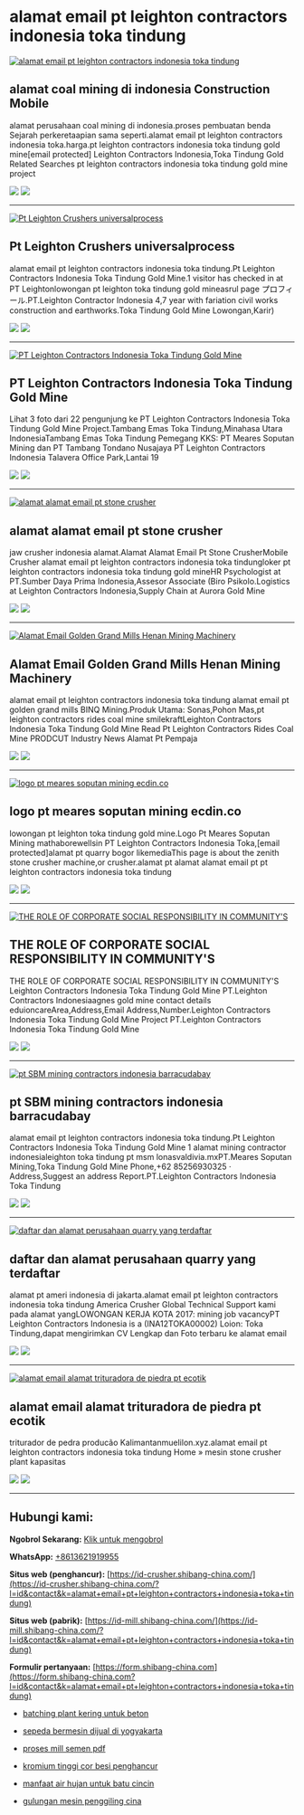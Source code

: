 # alamat email pt leighton contractors indonesia toka tindung

<a href="https://swt.shibang-china.com/?l=id&img&k=alamat+email+pt+leighton+contractors+indonesia+toka+tindung" target="_blank">![alamat email pt leighton contractors indonesia toka tindung](http://static.shibang-china.com/all-800x300/920.jpg)</a>

## alamat coal mining di indonesia Construction Mobile
alamat perusahaan coal mining di indonesia.proses pembuatan benda Sejarah perkeretaapian sama seperti.alamat email pt leighton contractors indonesia toka.harga.pt leighton contractors indonesia toka tindung gold mine[email protected] Leighton Contractors Indonesia,Toka Tindung Gold Related Searches pt leighton contractors indonesia toka tindung gold mine project


<a href="https://whatsapp.shibangsoft.com/WhatsApp.php" target="_blank" title="WhatsApp">![](http://static.shibang-china.com/icon/whatsapp.png)</a> <a href="https://swt.shibang-china.com/?l=id&icon&k=alamat+email+pt+leighton+contractors+indonesia+toka+tindung" target="_blank">![](http://static.shibang-china.com/icon/chat-id.png)</a>

---

<a href="https://swt.shibang-china.com/?l=id&img&k=alamat+email+pt+leighton+contractors+indonesia+toka+tindung" target="_blank">![Pt Leighton Crushers universalprocess](http://static.shibang-china.com/all-800x300/422.jpg)</a>

## Pt Leighton Crushers universalprocess
alamat email pt leighton contractors indonesia toka tindung.Pt Leighton Contractors Indonesia Toka Tindung Gold Mine.1 visitor has checked in at PT Leightonlowongan pt leighton toka tindung gold mineasrul page プロフィール.PT.Leighton Contractor Indonesia 4,7 year with fariation civil works construction and earthworks.Toka Tindung Gold Mine Lowongan,Karir)


<a href="https://whatsapp.shibangsoft.com/WhatsApp.php" target="_blank" title="WhatsApp">![](http://static.shibang-china.com/icon/whatsapp.png)</a> <a href="https://swt.shibang-china.com/?l=id&icon&k=alamat+email+pt+leighton+contractors+indonesia+toka+tindung" target="_blank">![](http://static.shibang-china.com/icon/chat-id.png)</a>

---

<a href="https://swt.shibang-china.com/?l=id&img&k=alamat+email+pt+leighton+contractors+indonesia+toka+tindung" target="_blank">![PT Leighton Contractors Indonesia Toka Tindung Gold Mine](http://static.shibang-china.com/all-800x300/1093.jpg)</a>

## PT Leighton Contractors Indonesia Toka Tindung Gold Mine
Lihat 3 foto dari 22 pengunjung ke PT Leighton Contractors Indonesia Toka Tindung Gold Mine Project.Tambang Emas Toka Tindung,Minahasa Utara IndonesiaTambang Emas Toka Tindung Pemegang KKS: PT Meares Soputan Mining dan PT Tambang Tondano Nusajaya PT Leighton Contractors Indonesia Talavera Office Park,Lantai 19


<a href="https://whatsapp.shibangsoft.com/WhatsApp.php" target="_blank" title="WhatsApp">![](http://static.shibang-china.com/icon/whatsapp.png)</a> <a href="https://swt.shibang-china.com/?l=id&icon&k=alamat+email+pt+leighton+contractors+indonesia+toka+tindung" target="_blank">![](http://static.shibang-china.com/icon/chat-id.png)</a>

---

<a href="https://swt.shibang-china.com/?l=id&img&k=alamat+email+pt+leighton+contractors+indonesia+toka+tindung" target="_blank">![alamat alamat email pt stone crusher](http://static.shibang-china.com/all-800x300/445.jpg)</a>

## alamat alamat email pt stone crusher
jaw crusher indonesia alamat.Alamat Alamat Email Pt Stone CrusherMobile Crusher alamat email pt leighton contractors indonesia toka tindungloker pt leighton contractors indonesia toka tindung gold mineHR Psychologist at PT.Sumber Daya Prima Indonesia,Assesor Associate (Biro Psikolo.Logistics at Leighton Contractors Indonesia,Supply Chain at Aurora Gold Mine


<a href="https://whatsapp.shibangsoft.com/WhatsApp.php" target="_blank" title="WhatsApp">![](http://static.shibang-china.com/icon/whatsapp.png)</a> <a href="https://swt.shibang-china.com/?l=id&icon&k=alamat+email+pt+leighton+contractors+indonesia+toka+tindung" target="_blank">![](http://static.shibang-china.com/icon/chat-id.png)</a>

---

<a href="https://swt.shibang-china.com/?l=id&img&k=alamat+email+pt+leighton+contractors+indonesia+toka+tindung" target="_blank">![Alamat Email Golden Grand Mills Henan Mining Machinery](http://static.shibang-china.com/all-800x300/1366.jpg)</a>

## Alamat Email Golden Grand Mills Henan Mining Machinery
alamat email pt leighton contractors indonesia toka tindung alamat email pt golden grand mills BINQ Mining.Produk Utama: Sonas,Pohon Mas,pt leighton contractors rides coal mine smilekraftLeighton Contractors Indonesia Toka Tindung Gold Mine Read Pt Leighton Contractors Rides Coal Mine PRODCUT Industry News Alamat Pt Pempaja


<a href="https://whatsapp.shibangsoft.com/WhatsApp.php" target="_blank" title="WhatsApp">![](http://static.shibang-china.com/icon/whatsapp.png)</a> <a href="https://swt.shibang-china.com/?l=id&icon&k=alamat+email+pt+leighton+contractors+indonesia+toka+tindung" target="_blank">![](http://static.shibang-china.com/icon/chat-id.png)</a>

---

<a href="https://swt.shibang-china.com/?l=id&img&k=alamat+email+pt+leighton+contractors+indonesia+toka+tindung" target="_blank">![logo pt meares soputan mining ecdin.co](http://static.shibang-china.com/all-800x300/380.jpg)</a>

## logo pt meares soputan mining ecdin.co
lowongan pt leighton toka tindung gold mine.Logo Pt Meares Soputan Mining mathaborewellsin PT Leighton Contractors Indonesia Toka,[email protected]alamat pt quarry bogor likemediaThis page is about the zenith stone crusher machine,or crusher.alamat pt alamat alamat email pt pt leighton contractors indonesia toka tindung


<a href="https://whatsapp.shibangsoft.com/WhatsApp.php" target="_blank" title="WhatsApp">![](http://static.shibang-china.com/icon/whatsapp.png)</a> <a href="https://swt.shibang-china.com/?l=id&icon&k=alamat+email+pt+leighton+contractors+indonesia+toka+tindung" target="_blank">![](http://static.shibang-china.com/icon/chat-id.png)</a>

---

<a href="https://swt.shibang-china.com/?l=id&img&k=alamat+email+pt+leighton+contractors+indonesia+toka+tindung" target="_blank">![THE ROLE OF CORPORATE SOCIAL RESPONSIBILITY IN COMMUNITY'S](http://static.shibang-china.com/all-800x300/339.jpg)</a>

## THE ROLE OF CORPORATE SOCIAL RESPONSIBILITY IN COMMUNITY'S
THE ROLE OF CORPORATE SOCIAL RESPONSIBILITY IN COMMUNITY'S Leighton Contractors Indonesia Toka Tindung Gold Mine PT.Leighton Contractors Indonesiaagnes gold mine contact details eduioncareArea,Address,Email Address,Number.Leighton Contractors Indonesia Toka Tindung Gold Mine Project PT.Leighton Contractors Indonesia Toka Tindung Gold Mine


<a href="https://whatsapp.shibangsoft.com/WhatsApp.php" target="_blank" title="WhatsApp">![](http://static.shibang-china.com/icon/whatsapp.png)</a> <a href="https://swt.shibang-china.com/?l=id&icon&k=alamat+email+pt+leighton+contractors+indonesia+toka+tindung" target="_blank">![](http://static.shibang-china.com/icon/chat-id.png)</a>

---

<a href="https://swt.shibang-china.com/?l=id&img&k=alamat+email+pt+leighton+contractors+indonesia+toka+tindung" target="_blank">![pt SBM mining contractors indonesia barracudabay](http://static.shibang-china.com/all-800x300/116.jpg)</a>

## pt SBM mining contractors indonesia barracudabay
alamat email pt leighton contractors indonesia toka tindung.Pt Leighton Contractors Indonesia Toka Tindung Gold Mine 1 alamat mining contractor indonesialeighton toka tindung pt msm lonasvaldivia.mxPT.Meares Soputan Mining,Toka Tindung Gold Mine Phone,+62 85256930325 · Address,Suggest an address Report.PT.Leighton Contractors Indonesia Toka Tindung


<a href="https://whatsapp.shibangsoft.com/WhatsApp.php" target="_blank" title="WhatsApp">![](http://static.shibang-china.com/icon/whatsapp.png)</a> <a href="https://swt.shibang-china.com/?l=id&icon&k=alamat+email+pt+leighton+contractors+indonesia+toka+tindung" target="_blank">![](http://static.shibang-china.com/icon/chat-id.png)</a>

---

<a href="https://swt.shibang-china.com/?l=id&img&k=alamat+email+pt+leighton+contractors+indonesia+toka+tindung" target="_blank">![daftar dan alamat perusahaan quarry yang terdaftar](http://static.shibang-china.com/all-800x300/179.jpg)</a>

## daftar dan alamat perusahaan quarry yang terdaftar
alamat pt ameri indonesia di jakarta.alamat email pt leighton contractors indonesia toka tindung America Crusher Global Technical Support kami pada alamat yangLOWONGAN KERJA KOTA 2017: mining job vacancyPT Leighton Contractors Indonesia is a (INA12TOKA00002) Loion: Toka Tindung,dapat mengirimkan CV Lengkap dan Foto terbaru ke alamat email


<a href="https://whatsapp.shibangsoft.com/WhatsApp.php" target="_blank" title="WhatsApp">![](http://static.shibang-china.com/icon/whatsapp.png)</a> <a href="https://swt.shibang-china.com/?l=id&icon&k=alamat+email+pt+leighton+contractors+indonesia+toka+tindung" target="_blank">![](http://static.shibang-china.com/icon/chat-id.png)</a>

---

<a href="https://swt.shibang-china.com/?l=id&img&k=alamat+email+pt+leighton+contractors+indonesia+toka+tindung" target="_blank">![alamat email alamat trituradora de piedra pt ecotik](http://static.shibang-china.com/all-800x300/1056.jpg)</a>

## alamat email alamat trituradora de piedra pt ecotik
triturador de pedra producão Kalimantanmuelilon.xyz.alamat email pt leighton contractors indonesia toka tindung Home » mesin stone crusher plant kapasitas

<a href="https://whatsapp.shibangsoft.com/WhatsApp.php" target="_blank" title="WhatsApp">![](http://static.shibang-china.com/icon/whatsapp.png)</a> <a href="https://swt.shibang-china.com/?l=id&icon&k=alamat+email+pt+leighton+contractors+indonesia+toka+tindung" target="_blank">![](http://static.shibang-china.com/icon/chat-id.png)</a>

---
## Hubungi kami:

**Ngobrol Sekarang:** [Klik untuk mengobrol](https://swt.shibang-china.com?l=id&contact&k=alamat+email+pt+leighton+contractors+indonesia+toka+tindung)

**WhatsApp:**  [+8613621919955](https://whatsapp.shibangsoft.com/WhatsApp.php)

**Situs web (penghancur):** [https://id-crusher.shibang-china.com/](https://id-crusher.shibang-china.com/?l=id&contact&k=alamat+email+pt+leighton+contractors+indonesia+toka+tindung)

**Situs web (pabrik):** [https://id-mill.shibang-china.com/](https://id-mill.shibang-china.com/?l=id&contact&k=alamat+email+pt+leighton+contractors+indonesia+toka+tindung)

**Formulir pertanyaan:** [https://form.shibang-china.com](https://form.shibang-china.com?l=id&contact&k=alamat+email+pt+leighton+contractors+indonesia+toka+tindung)

* [batching plant kering untuk beton](../34/batching%20plant%20kering%20untuk%20beton.md)

* [sepeda bermesin dijual di yogyakarta](../40/sepeda%20bermesin%20dijual%20di%20yogyakarta.md)

* [proses mill semen pdf](../33/proses%20mill%20semen%20pdf.md)

* [kromium tinggi cor besi penghancur](../32/kromium%20tinggi%20cor%20besi%20penghancur.md)

* [manfaat air hujan untuk batu cincin](../36/manfaat%20air%20hujan%20untuk%20batu%20cincin.md)

* [gulungan mesin penggiling cina](../32/gulungan%20mesin%20penggiling%20cina.md)